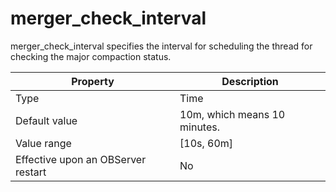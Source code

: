 merger_check_interval
==========================================

merger_check_interval specifies the interval for scheduling the thread for checking the major compaction status.


| **Property** | **Description** |
|------------------|--------------|
| Type | Time |
| Default value | 10m, which means 10 minutes. |
| Value range | \[10s, 60m\] |
| Effective upon an OBServer restart | No |



